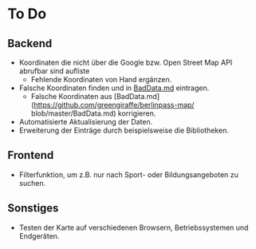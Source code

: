 # To Do

## Backend
- Koordinaten die nicht über die Google bzw. Open Street Map API abrufbar sind aufliste
    - Fehlende Koordinaten von Hand ergänzen.
- Falsche Koordinaten finden und in [BadData.md](https://github.com/greengiraffe/berlinpass-map/blob/master/BadData.md) eintragen.
    - Falsche Koordinaten aus [BadData.md](https://github.com/greengiraffe/berlinpass-map/            blob/master/BadData.md) korrigieren.
- Automatisierte Aktualisierung der Daten.
- Erweiterung der Einträge durch beispielsweise die Bibliotheken.

## Frontend
- Filterfunktion, um z.B. nur nach Sport- oder Bildungsangeboten zu suchen.

## Sonstiges

- Testen der Karte auf verschiedenen Browsern, Betriebssystemen und Endgeräten.